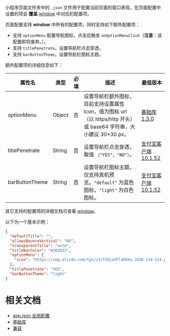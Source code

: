 小程序页面文件夹中的 `.json` 文件用于配置当前页面的窗口表现，在页面配置中设置的项会 **覆盖** [window](https://opendocs.alipay.com/mini/framework/app-json#window) 中对应的配置项。

页面配置支持 **window** 中所有的配置项，同时支持如下额外配置项：

- 支持 `optionMenu` 配置导航图标，点击后触发 `onOptionMenuClick`（**注意**：该配置即将废弃。）。
- 支持 `titlePenetrate`，设置导航栏点击穿透。
- 支持 `barButtonTheme`，设置导航栏图标主题。

额外配置项的详细信息如下：

| **属性名** | **类型** | **必填** | **描述** | **最低版本** |
| --- | --- | --- | --- | --- |
| optionMenu | Object | 否 | 设置导航栏额外图标，目前支持设置属性 icon，值为图标 url（以 https/http 开头）或 base64 字符串，大小建议 30*30 px。 | [基础库 1.3.0](https://opendocs.alipay.com/mini/framework/compatibility) |
| titlePenetrate | String | 否 | 设置导航栏点击穿透，取值 `（"YES"，"NO"）`。 | [支付宝客户端 10.1.52](https://opendocs.alipay.com/mini/framework/compatibility) |
| barButtonTheme | String | 否 | 设置导航栏图标主题，仅支持真机预览。`"default"` 为蓝色图标，`"light"` 为白色图标。 | [支付宝客户端 10.1.52](https://opendocs.alipay.com/mini/framework/compatibility) |

其它支持的配置项的详细文档可查看 [window](https://opendocs.alipay.com/mini/framework/app-json#window)。

以下为一个基本示例：

```json
{
  "defaultTitle": "",
  "allowsBounceVertical": "NO",
  "transparentTitle": "auto",
  "titleBarColor": "#262833",
  "optionMenu": {
    "icon": "https://img.alicdn.com/tps/i3/T1OjaVFl4dXXa.JOZB-114-114.png"
  },
  "titlePenetrate": "YES",
  "barButtonTheme": "light"
}
```

# 相关文档

- [app.json 全局配置](https://opendocs.alipay.com/mini/framework/app-json)
- [基础库](https://opendocs.alipay.com/mini/framework/lib)
- [兼容](https://opendocs.alipay.com/mini/framework/compatibility)
